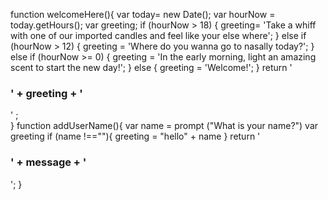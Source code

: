 function welcomeHere(){
  var today= new Date(); 
  var hourNow = today.getHours(); 
  var greeting; 
  if (hourNow > 18) { 
  greeting= 'Take a whiff with one of our imported candles and feel like your else where'; 
  }
  else if (hourNow > 12) { 
  greeting = 'Where do you wanna go to nasally today?'; 
  }
  else if (hourNow >= 0) { 
  greeting = 'In the early morning, light an amazing scent to start the new day!'; 
  }
  else { 
  greeting = 'Welcome!'; 
  }
  return '<h3>' + greeting + '</h3>' ;   
  }
function addUserName(){
  var name = prompt ("What is your name?")
  var greeting
  if (name !==""){
      greeting = "hello" + name
  } 
  return '<h3>' + message + '</h3>';
}
